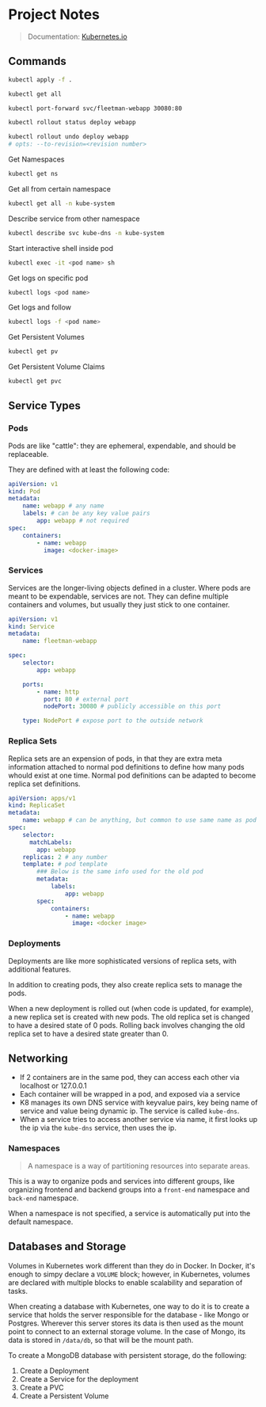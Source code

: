 # Project Notes

> Documentation: [Kubernetes.io](https://kubernetes.io/docs/concepts/workloads/)

## Commands

```sh
kubectl apply -f .
```

```sh
kubectl get all
```

```sh
kubectl port-forward svc/fleetman-webapp 30080:80
```

```sh
kubectl rollout status deploy webapp
```

```sh
kubectl rollout undo deploy webapp
# opts: --to-revision=<revision number>
```

Get Namespaces

```sh
kubectl get ns
```

Get all from certain namespace

```sh
kubectl get all -n kube-system
```

Describe service from other namespace

```sh
kubectl describe svc kube-dns -n kube-system
```

Start interactive shell inside pod

```sh
kubectl exec -it <pod name> sh
```

Get logs on specific pod

```sh
kubectl logs <pod name>
```

Get logs and follow

```sh
kubectl logs -f <pod name>
```

Get Persistent Volumes

```sh
kubectl get pv
```

Get Persistent Volume Claims

```sh
kubectl get pvc
```

## Service Types

### Pods

Pods are like "cattle": they are ephemeral, expendable, and should be replaceable. 

They are defined with at least the following code:

```yml
apiVersion: v1
kind: Pod
metadata:
    name: webapp # any name
    labels: # can be any key value pairs
        app: webapp # not required
spec:
    containers:
        - name: webapp
          image: <docker-image>
```

### Services

Services are the longer-living objects defined in a cluster. Where pods are meant to be expendable, services are not. They can define multiple containers and volumes, but usually they just stick to one container.

```yml
apiVersion: v1
kind: Service
metadata:
    name: fleetman-webapp

spec:
    selector:
        app: webapp

    ports:
        - name: http
          port: 80 # external port
          nodePort: 30080 # publicly accessible on this port

    type: NodePort # expose port to the outside network
```

### Replica Sets

Replica sets are an expension of pods, in that they are extra meta information attached to normal pod definitions to define how many pods whould exist at one time. Normal pod definitions can be adapted to become replica set definitions.

```yml
apiVersion: apps/v1
kind: ReplicaSet
metadata:
    name: webapp # can be anything, but common to use same name as pod template
spec:
    selector:
      matchLabels:
        app: webapp
    replicas: 2 # any number
    template: # pod template
        ### Below is the same info used for the old pod
        metadata:
            labels:
                app: webapp
        spec:
            containers:
                - name: webapp
                  image: <docker image>
```

### Deployments

Deployments are like more sophisticated versions of replica sets, with additional features.

In addition to creating pods, they also create replica sets to manage the pods.

When a new deployment is rolled out (when code is updated, for example), a new replica set is created with new pods. The old replica set is changed to have a desired state of 0 pods. Rolling back involves changing the old replica set to have a desired state greater than 0.

## Networking

* If 2 containers are in the same pod, they can access each other via localhost or 127.0.0.1
* Each container will be wrapped in a pod, and exposed via a service
* K8 manages its own DNS service with keyvalue pairs, key being name of service and value being dynamic ip. The service is called `kube-dns`.
* When a service tries to access another service via name, it first looks up the ip via the `kube-dns` service, then uses the ip.

### Namespaces

> A namespace is a way of partitioning resources into separate areas.

This is a way to organize pods and services into different groups, like organizing frontend and backend groups into a `front-end` namespace and `back-end` namespace.

When a namespace is not specified, a service is automatically put into the default namespace.

## Databases and Storage

Volumes in Kubernetes work different than they do in Docker. In Docker, it's enough to simpy declare a `VOLUME` block; however, in Kubernetes, volumes are declared with multiple blocks to enable scalability and separation of tasks.

When creating a database with Kubernetes, one way to do it is to create a service that holds the server responsible for the database - like Mongo or Postgres. Wherever this server stores its data is then used as the mount point to connect to an external storage volume. In the case of Mongo, its data is stored in `/data/db`, so that will be the mount path.

To create a MongoDB database with persistent storage, do the following:

1. Create a Deployment
2. Create a Service for the deployment
3. Create a PVC
4. Create a Persistent Volume
